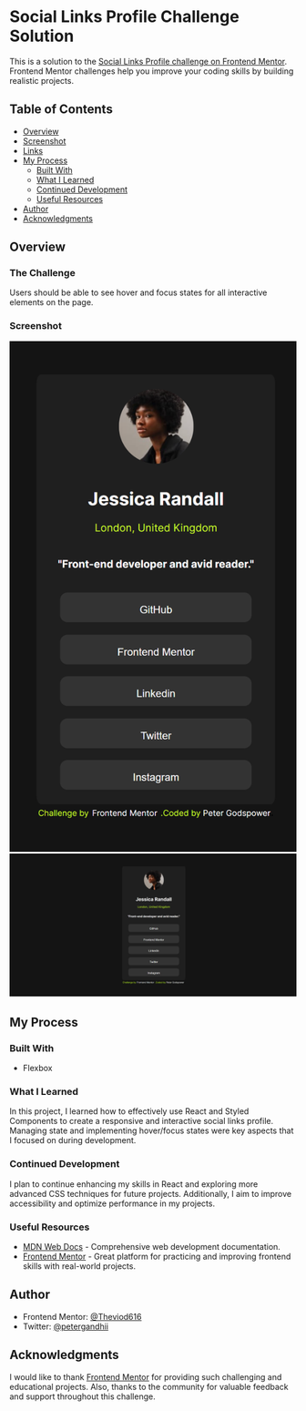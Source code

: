 # Social Links Profile Challenge Solution

This is a solution to the [Social Links Profile challenge on Frontend Mentor](https://www.frontendmentor.io/challenges/social-links-profile-UG32l9m6dQ). Frontend Mentor challenges help you improve your coding skills by building realistic projects.

## Table of Contents

- [Overview](#overview)
- [Screenshot](#screenshot)
- [Links](#links)
- [My Process](#my-process)
  - [Built With](#built-with)
  - [What I Learned](#what-i-learned)
  - [Continued Development](#continued-development)
  - [Useful Resources](#useful-resources)
- [Author](#author)
- [Acknowledgments](#acknowledgments)

## Overview

### The Challenge

Users should be able to see hover and focus states for all interactive elements on the page.

### Screenshot

![Screenshot mobile](./assets/images/mobile%20375px%20siz.png)
![Screenshot desktop](./assets/images/desktop%201440px%20siz.png)

## My Process

### Built With
- Flexbox

### What I Learned

In this project, I learned how to effectively use React and Styled Components to create a responsive and interactive social links profile. Managing state and implementing hover/focus states were key aspects that I focused on during development.

### Continued Development

I plan to continue enhancing my skills in React and exploring more advanced CSS techniques for future projects. Additionally, I aim to improve accessibility and optimize performance in my projects.

### Useful Resources

- [MDN Web Docs](https://developer.mozilla.org/en-US/docs/Web) - Comprehensive web development documentation.
- [Frontend Mentor](https://www.frontendmentor.io/) - Great platform for practicing and improving frontend skills with real-world projects.

## Author

- Frontend Mentor: [@Theviod616](https://www.frontendmentor.io/profile/yourusername)
- Twitter: [@petergandhii](https://www.twitter.com/yourusername)

## Acknowledgments

I would like to thank [Frontend Mentor](https://www.frontendmentor.io/) for providing such challenging and educational projects. Also, thanks to the community for valuable feedback and support throughout this challenge.